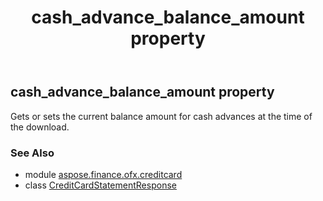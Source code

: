 ﻿---
title: cash_advance_balance_amount property
second_title: Aspose.Finance for Python via .NET API References
description: 
type: docs
weight: 60
url: /python-net/aspose.finance.ofx.creditcard/creditcardstatementresponse/cash_advance_balance_amount/
is_root: false
---

## cash_advance_balance_amount property


Gets or sets the current balance amount for cash advances at the time of the download.

### See Also
* module [aspose.finance.ofx.creditcard](../../)
* class [CreditCardStatementResponse](/finance/python-net/aspose.finance.ofx.creditcard/creditcardstatementresponse)
